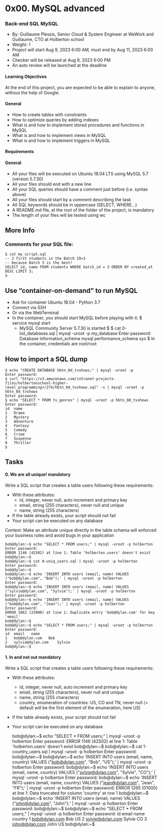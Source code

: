 # 0x00. MySQL advanced
### Back-end SQL  MySQL
 - By: Guillaume Plessis, Senior Cloud & System Engineer at WeWork and Guillaume, CTO at Holberton school
 - Weight: 1
 - Project will start Aug 9, 2023 6:00 AM, must end by Aug 11, 2023 6:00 AM
 - Checker will be released at Aug 9, 2023 6:00 PM
 - An auto review will be launched at the deadline

#### Learning Objectives
At the end of this project, you are expected to be able to explain to anyone, without the help of Google:

#### General
 - How to create tables with constraints
 - How to optimize queries by adding indexes
 - What is and how to implement stored procedures and functions in MySQL
 - What is and how to implement views in MySQL
 - What is and how to implement triggers in MySQL

#### Requirements
#### General
 - All your files will be executed on Ubuntu 18.04 LTS using MySQL 5.7 (version 5.7.30)
 - All your files should end with a new line
 - All your SQL queries should have a comment just before (i.e. syntax above)
 - All your files should start by a comment describing the task
 - All SQL keywords should be in uppercase (SELECT, WHERE…)
 - A README.md file, at the root of the folder of the project, is mandatory
 - The length of your files will be tested using wc

## More Info
### Comments for your SQL file:
    $ cat my_script.sql
    -- 3 first students in the Batch ID=3
    -- because Batch 3 is the best!
    SELECT id, name FROM students WHERE batch_id = 3 ORDER BY created_at DESC LIMIT 3;
    $
## Use “container-on-demand” to run MySQL
 - Ask for container Ubuntu 18.04 - Python 3.7
 - Connect via SSH
 - Or via the WebTerminal
 - In the container, you should start MySQL before playing with it:
    $ service mysql start
     * MySQL Community Server 5.7.30 is started
    $
    $ cat 0-list_databases.sql | mysql -uroot -p my_database
    Enter password: 
    Database
    information_schema
    mysql
    performance_schema
    sys
    $
In the container, credentials are root/root

## How to import a SQL dump
    $ echo "CREATE DATABASE hbtn_0d_tvshows;" | mysql -uroot -p
    Enter password: 
    $ curl "https://s3.amazonaws.com/intranet-projects-files/holbertonschool-higher-level_programming+/274/hbtn_0d_tvshows.sql" -s | mysql -uroot -p hbtn_0d_tvshows
    Enter password: 
    $ echo "SELECT * FROM tv_genres" | mysql -uroot -p hbtn_0d_tvshows
    Enter password: 
    id  name
    1   Drama
    2   Mystery
    3   Adventure
    4   Fantasy
    5   Comedy
    6   Crime
    7   Suspense
    8   Thriller
    $

## Tasks
#### 0. We are all unique!                                                                 mandatory
Write a SQL script that creates a table users following these requirements:

- With these attributes:
   - id, integer, never null, auto increment and primary key
   - email, string (255 characters), never null and unique
   - name, string (255 characters)
- If the table already exists, your script should not fail
- Your script can be executed on any database

Context: Make an attribute unique directly in the table schema will enforced your business rules and avoid bugs in your application

    bob@dylan:~$ echo "SELECT * FROM users;" | mysql -uroot -p holberton
    Enter password: 
    ERROR 1146 (42S02) at line 1: Table 'holberton.users' doesn't exist
    bob@dylan:~$ 
    bob@dylan:~$ cat 0-uniq_users.sql | mysql -uroot -p holberton
    Enter password: 
    bob@dylan:~$ 
    bob@dylan:~$ echo 'INSERT INTO users (email, name) VALUES ("bob@dylan.com", "Bob");' | mysql -uroot -p holberton
    Enter password: 
    bob@dylan:~$ echo 'INSERT INTO users (email, name) VALUES ("sylvie@dylan.com", "Sylvie");' | mysql -uroot -p holberton
    Enter password: 
    bob@dylan:~$ echo 'INSERT INTO users (email, name) VALUES ("bob@dylan.com", "Jean");' | mysql -uroot -p holberton
    Enter password: 
    ERROR 1062 (23000) at line 1: Duplicate entry 'bob@dylan.com' for key 'email'
    bob@dylan:~$ 
    bob@dylan:~$ echo "SELECT * FROM users;" | mysql -uroot -p holberton
    Enter password: 
    id  email   name
    1   bob@dylan.com   Bob
    2   sylvie@dylan.com    Sylvie
    bob@dylan:~$ 


#### 1. In and not out                                                                    mandatory
Write a SQL script that creates a table users following these requirements:

 - With these attributes:
   - id, integer, never null, auto increment and primary key
   - email, string (255 characters), never null and unique
   - name, string (255 characters)
   - country, enumeration of countries: US, CO and TN, never null (= default will be the first element of the enumeration, here US)
 - If the table already exists, your script should not fail
 - Your script can be executed on any database

    bob@dylan:~$ echo "SELECT * FROM users;" | mysql -uroot -p holberton
    Enter password: 
    ERROR 1146 (42S02) at line 1: Table 'holberton.users' doesn't exist
    bob@dylan:~$ 
    bob@dylan:~$ cat 1-country_users.sql | mysql -uroot -p holberton
    Enter password: 
    bob@dylan:~$ 
    bob@dylan:~$ echo 'INSERT INTO users (email, name, country) VALUES ("bob@dylan.com", "Bob", "US");' | mysql -uroot -p holberton
    Enter password: 
    bob@dylan:~$ echo 'INSERT INTO users (email, name, country) VALUES ("sylvie@dylan.com", "Sylvie", "CO");' | mysql -uroot -p holberton
    Enter password: 
    bob@dylan:~$ echo 'INSERT INTO users (email, name, country) VALUES ("jean@dylan.com", "Jean", "FR");' | mysql -uroot -p holberton
    Enter password: 
    ERROR 1265 (01000) at line 1: Data truncated for column 'country' at row 1
    bob@dylan:~$ 
    bob@dylan:~$ echo 'INSERT INTO users (email, name) VALUES ("john@dylan.com", "John");' | mysql -uroot -p holberton
    Enter password: 
    bob@dylan:~$ 
    bob@dylan:~$ echo "SELECT * FROM users;" | mysql -uroot -p holberton
    Enter password: 
    id  email   name    country
    1   bob@dylan.com   Bob US
    2   sylvie@dylan.com    Sylvie  CO
    3   john@dylan.com  John    US
    bob@dylan:~$ 
